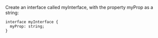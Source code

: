 Create an interface called myInterface, with the property myProp as a string:

    interface myInterface {
      myProp: string;
    }

